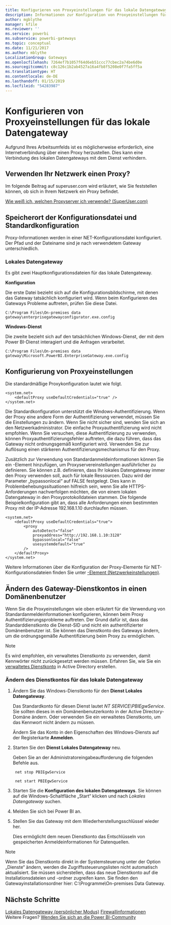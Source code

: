 ```yaml
---
title: Konfigurieren von Proxyeinstellungen für das lokale Datengateway
description: Informationen zur Konfiguration von Proxyeinstellungen für das lokale Datengateway
author: mgblythe
manager: kfile
ms.reviewer: ''
ms.service: powerbi
ms.subservice: powerbi-gateways
ms.topic: conceptual
ms.date: 11/21/2017
ms.author: mblythe
LocalizationGroup: Gateways
ms.openlocfilehash: 7264ef7b1057f64d6eb51ccc77cbec2a74be6d0e
ms.sourcegitcommit: c8c126c1b2ab4527a16a4fb8f5208e0f7fa5ff5a
ms.translationtype: HT
ms.contentlocale: de-DE
ms.lasthandoff: 01/15/2019
ms.locfileid: "54283987"
---
```

# <a name="configuring-proxy-settings-for-the-on-premises-data-gateway"></a>Konfigurieren von Proxyeinstellungen für das lokale Datengateway
Aufgrund Ihres Arbeitsumfelds ist es möglicherweise erforderlich, eine Internetverbindung über einen Proxy herzustellen. Dies kann eine Verbindung des lokalen Datengateways mit dem Dienst verhindern.

## <a name="does-your-network-use-a-proxy"></a>Verwenden Ihr Netzwerk einen Proxy?
Im folgende Beitrag auf superuser.com wird erläutert, wie Sie feststellen können, ob sich in Ihrem Netzwerk ein Proxy befindet.

[Wie weiß ich, welchen Proxyserver ich verwende? (SuperUser.com)](https://superuser.com/questions/346372/how-do-i-know-what-proxy-server-im-using)

## <a name="configuration-file-location-and-default-configuration"></a>Speicherort der Konfigurationsdatei und Standardkonfiguration
Proxy-Informationen werden in einer NET-Konfigurationsdatei konfiguriert. Der Pfad und der Dateiname sind je nach verwendetem Gateway unterschiedlich.

### <a name="on-premises-data-gateway"></a>Lokales Datengateway
Es gibt zwei Hauptkonfigurationsdateien für das lokale Datengateway.

**Konfiguration**

Die erste Datei bezieht sich auf die Konfigurationsbildschirme, mit denen das Gateway tatsächlich konfiguriert wird. Wenn beim Konfigurieren des Gateways Probleme auftreten, prüfen Sie diese Datei.

    C:\Program Files\On-premises data gateway\enterprisegatewayconfigurator.exe.config

**Windows-Dienst**

Die zweite bezieht sich auf den tatsächlichen Windows-Dienst, der mit dem Power BI-Dienst interagiert und die Anfragen verarbeitet.

    C:\Program Files\On-premises data gateway\Microsoft.PowerBI.EnterpriseGateway.exe.config

## <a name="configuring-proxy-settings"></a>Konfigurierung von Proxyeinstellungen
Die standardmäßige Proxykonfiguration lautet wie folgt.

    <system.net>
        <defaultProxy useDefaultCredentials="true" />
    </system.net>

Die Standardkonfiguration unterstützt die Windows-Authentifizierung. Wenn der Proxy eine andere Form der Authentifizierung verwendet, müssen Sie die Einstellungen zu ändern. Wenn Sie nicht sicher sind, wenden Sie sich an den Netzwerkadministrator. Die einfache Proxyauthentifizierung wird nicht empfohlen. Wenn Sie versuchen, diese Authentifizierung zu verwenden, können Proxyauthentifizierungsfehler auftreten, die dazu führen, dass das Gateway nicht ordnungsgemäß konfiguriert wird. Verwenden Sie zur Auflösung einen stärkeren Authentifizierungsmechanismus für den Proxy.

Zusätzlich zur Verwendung von Standardanmeldeinformationen können Sie ein <proxy>-Element hinzufügen, um Proxyservereinstellungen ausführlicher zu definieren. Sie können z.B. definieren, dass Ihr lokales Datengateway immer den Proxy verwenden soll, auch für lokale Ressourcen. Dazu wird der Parameter „bypassonlocal“ auf FALSE festgelegt. Dies kann in Problembehebungssituationen hilfreich sein, wenn Sie alle HTTPS-Anforderungen nachverfolgen möchten, die von einem lokalen Datengateway in den Proxyprotokolldateien stammen. Die folgende Beispielkonfiguration gibt an, dass alle Anforderungen einen bestimmten Proxy mit der IP-Adresse 192.168.1.10 durchlaufen müssen.

    <system.net>
        <defaultProxy useDefaultCredentials="true">
            <proxy  
                autoDetect="false"  
                proxyaddress="http://192.168.1.10:3128"  
                bypassonlocal="false"  
                usesystemdefault="true"
            />  
        </defaultProxy>
    </system.net>

Weitere Informationen über die Konfiguration der Proxy-Elemente für NET-Konfigurationsdateien finden Sie unter [<defaultProxy>-Element (Netzwerkeinstellungen)](https://msdn.microsoft.com/library/kd3cf2ex.aspx).

## <a name="changing-the-gateway-service-account-to-a-domain-user"></a>Ändern des Gateway-Dienstkontos in einen Domänenbenutzer
Wenn Sie die Proxyeinstellungen wie oben erläutert für die Verwendung von Standardanmeldeinformationen konfigurieren, können beim Proxy Authentifizierungsprobleme auftreten. Der Grund dafür ist, dass das Standarddienstkonto die Dienst-SID und nicht ein authentifizierter Domänenbenutzer ist. Sie können das Dienstkonto des Gateways ändern, um die ordnungsgemäße Authentifizierung beim Proxy zu ermöglichen.

> [!NOTE]
> Es wird empfohlen, ein verwaltetes Dienstkonto zu verwenden, damit Kennwörter nicht zurückgesetzt werden müssen. Erfahren Sie, wie Sie ein [verwaltetes Dienstkonto](https://technet.microsoft.com/library/dd548356.aspx) in Active Directory erstellen.
> 
> 

### <a name="change-the-on-premises-data-gateway-service-account"></a>Ändern des Dienstkontos für das lokale Datengateway
1. Ändern Sie das Windows-Dienstkonto für den **Dienst Lokales Datengateway**.

    Das Standardkonto für diesen Dienst lautet *NT SERVICE\PBIEgwService*. Sie sollten dieses in ein Domänenbenutzerkonto in der Active Directory-Domäne ändern. Oder verwenden Sie ein verwaltetes Dienstkonto, um das Kennwort nicht ändern zu müssen.

    Ändern Sie das Konto in den Eigenschaften des Windows-Diensts auf der Registerkarte **Anmelden**.
2. Starten Sie den **Dienst Lokales Datengateway** neu.

    Geben Sie an der Administratoreingabeaufforderung die folgenden Befehle aus.

        net stop PBIEgwService

        net start PBIEgwService
3. Starten Sie die **Konfiguration des lokalen Datengateways**. Sie können auf die Windows-Schaltfläche „Start“ klicken und nach *Lokales Datengateway* suchen.
4. Melden Sie sich bei Power BI an.
5. Stellen Sie das Gateway mit dem Wiederherstellungsschlüssel wieder her.

    Dies ermöglicht dem neuen Dienstkonto das Entschlüsseln von gespeicherten Anmeldeinformationen für Datenquellen.

> [!NOTE]
> Wenn Sie das Dienstkonto direkt in der Systemsteuerung unter der Option „Dienste“ ändern, werden die Zugriffssteuerungslisten nicht automatisch aktualisiert. Sie müssen sicherstellen, dass das neue Dienstkonto auf die Installationsdateien und -ordner zugreifen kann. Sie finden den Gatewayinstallationsordner hier: C:\Programme\On-premises Data Gateway. 
> 

## <a name="next-steps"></a>Nächste Schritte
[Lokales Datengateway (persönlicher Modus)](service-gateway-personal-mode.md)
[Firewallinformationen](service-gateway-onprem-tshoot.md#firewall-or-proxy)  
Weitere Fragen? [Wenden Sie sich an die Power BI-Community](http://community.powerbi.com/)

